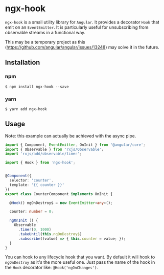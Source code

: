 # ngx-hook

`ngx-hook` is a small utility library for `Angular`. 
It provides a decorator `Hook` that emit on an `EventEmitter`. It is particularly useful for unsubscribing
from observable streams in a functional way.

This may be a temporary project as this (https://github.com/angular/angular/issues/13248) may solve it in the future.

## Installation 

### npm 

```
$ npm install ngx-hook --save
```

### yarn 

```
$ yarn add ngx-hook
```

## Usage

Note: this example can actually be achieved with the async pipe. 

```typescript
import { Component, EventEmitter, OnInit } from '@angular/core';
import { Observable } from 'rxjs/Observable';
import 'rxjs/add/observable/timer';

import { Hook } from 'ngx-hook';


@Component({
  selector: 'counter',
  template: '{{ counter }}'
})
export class CounterComponent implements OnInit {

  @Hook() ngOnDestroy$ = new EventEmitter<any>();

  counter: number = 0;

  ngOnInit () {
    Observable
      .timer(0, 1000)
      .takeUntil(this.ngOnDestroy$)
      .subscribe((value) => { this.counter = value; });
  }
}
```

You can hook to any lifecycle hook that you want. By default it will hook to `ngOnDestroy` as it's the more useful one. Just pass the name of the hook in the `Hook` decorator like: `@Hook('ngOnChanges')`.
